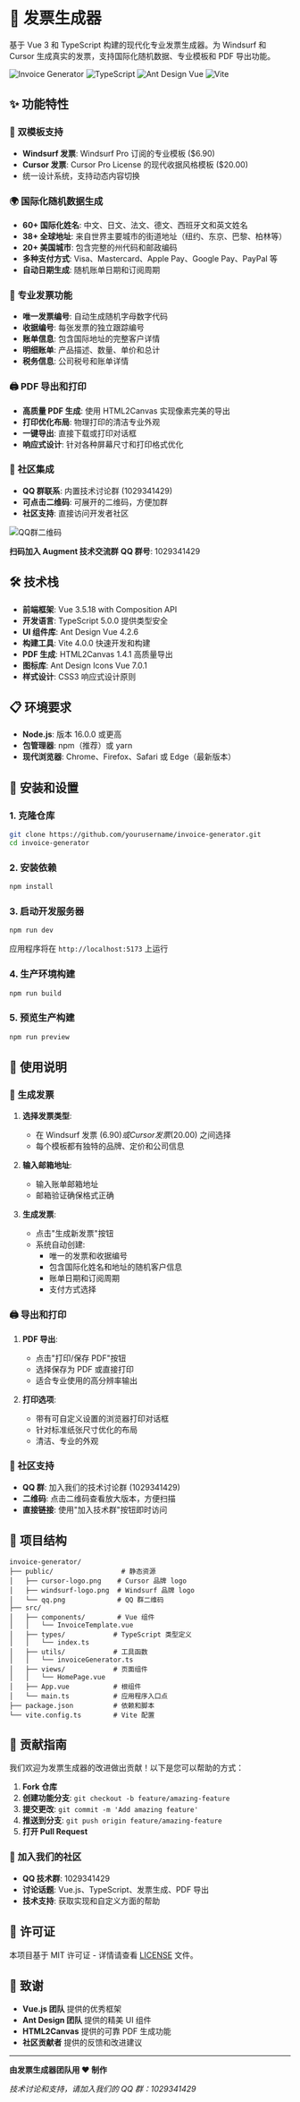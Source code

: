 # 🧾 发票生成器

基于 Vue 3 和 TypeScript 构建的现代化专业发票生成器。为 Windsurf 和 Cursor 生成真实的发票，支持国际化随机数据、专业模板和 PDF 导出功能。

![Invoice Generator](https://img.shields.io/badge/Vue-3.5.18-4FC08D?style=flat-square&logo=vue.js&logoColor=white)
![TypeScript](https://img.shields.io/badge/TypeScript-5.0.0-3178C6?style=flat-square&logo=typescript&logoColor=white)
![Ant Design Vue](https://img.shields.io/badge/Ant%20Design%20Vue-4.2.6-1890FF?style=flat-square&logo=ant-design&logoColor=white)
![Vite](https://img.shields.io/badge/Vite-4.0.0-646CFF?style=flat-square&logo=vite&logoColor=white)

## ✨ 功能特性

### 🎯 **双模板支持**

- **Windsurf 发票**: Windsurf Pro 订阅的专业模板 ($6.90)
- **Cursor 发票**: Cursor Pro License 的现代收据风格模板 ($20.00)
- 统一设计系统，支持动态内容切换

### 🌍 **国际化随机数据生成**

- **60+ 国际化姓名**: 中文、日文、法文、德文、西班牙文和英文姓名
- **38+ 全球地址**: 来自世界主要城市的街道地址（纽约、东京、巴黎、柏林等）
- **20+ 美国城市**: 包含完整的州代码和邮政编码
- **多种支付方式**: Visa、Mastercard、Apple Pay、Google Pay、PayPal 等
- **自动日期生成**: 随机账单日期和订阅周期

### 📄 **专业发票功能**

- **唯一发票编号**: 自动生成随机字母数字代码
- **收据编号**: 每张发票的独立跟踪编号
- **账单信息**: 包含国际地址的完整客户详情
- **明细账单**: 产品描述、数量、单价和总计
- **税务信息**: 公司税号和账单详情

### 🖨️ **PDF 导出和打印**

- **高质量 PDF 生成**: 使用 HTML2Canvas 实现像素完美的导出
- **打印优化布局**: 物理打印的清洁专业外观
- **一键导出**: 直接下载或打印对话框
- **响应式设计**: 针对各种屏幕尺寸和打印格式优化

### 💬 **社区集成**

- **QQ 群联系**: 内置技术讨论群 (1029341429)
- **可点击二维码**: 可展开的二维码，方便加群
- **社区支持**: 直接访问开发者社区

![QQ群二维码](./public/qq.png)

**扫码加入 Augment 技术交流群**
**QQ 群号**: 1029341429

## 🛠️ 技术栈

- **前端框架**: Vue 3.5.18 with Composition API
- **开发语言**: TypeScript 5.0.0 提供类型安全
- **UI 组件库**: Ant Design Vue 4.2.6
- **构建工具**: Vite 4.0.0 快速开发和构建
- **PDF 生成**: HTML2Canvas 1.4.1 高质量导出
- **图标库**: Ant Design Icons Vue 7.0.1
- **样式设计**: CSS3 响应式设计原则

## 📋 环境要求

- **Node.js**: 版本 16.0.0 或更高
- **包管理器**: npm（推荐）或 yarn
- **现代浏览器**: Chrome、Firefox、Safari 或 Edge（最新版本）

## 🚀 安装和设置

### 1. 克隆仓库

```bash
git clone https://github.com/yourusername/invoice-generator.git
cd invoice-generator
```

### 2. 安装依赖

```bash
npm install
```

### 3. 启动开发服务器

```bash
npm run dev
```

应用程序将在 `http://localhost:5173` 上运行

### 4. 生产环境构建

```bash
npm run build
```

### 5. 预览生产构建

```bash
npm run preview
```

## 📖 使用说明

### 🎨 **生成发票**

1. **选择发票类型**:

   - 在 Windsurf 发票 ($6.90) 或 Cursor 发票 ($20.00) 之间选择
   - 每个模板都有独特的品牌、定价和公司信息

2. **输入邮箱地址**:

   - 输入账单邮箱地址
   - 邮箱验证确保格式正确

3. **生成发票**:
   - 点击"生成新发票"按钮
   - 系统自动创建:
     - 唯一的发票和收据编号
     - 包含国际化姓名和地址的随机客户信息
     - 账单日期和订阅周期
     - 支付方式选择

### 🖨️ **导出和打印**

1. **PDF 导出**:

   - 点击"打印/保存 PDF"按钮
   - 选择保存为 PDF 或直接打印
   - 适合专业使用的高分辨率输出

2. **打印选项**:
   - 带有可自定义设置的浏览器打印对话框
   - 针对标准纸张尺寸优化的布局
   - 清洁、专业的外观

### 💬 **社区支持**

- **QQ 群**: 加入我们的技术讨论群 (1029341429)
- **二维码**: 点击二维码查看放大版本，方便扫描
- **直接链接**: 使用"加入技术群"按钮即时访问

## 📁 项目结构

```
invoice-generator/
├── public/                 # 静态资源
│   ├── cursor-logo.png    # Cursor 品牌 logo
│   ├── windsurf-logo.png  # Windsurf 品牌 logo
│   └── qq.png             # QQ 群二维码
├── src/
│   ├── components/        # Vue 组件
│   │   └── InvoiceTemplate.vue
│   ├── types/            # TypeScript 类型定义
│   │   └── index.ts
│   ├── utils/            # 工具函数
│   │   └── invoiceGenerator.ts
│   ├── views/            # 页面组件
│   │   └── HomePage.vue
│   ├── App.vue           # 根组件
│   └── main.ts           # 应用程序入口点
├── package.json          # 依赖和脚本
└── vite.config.ts        # Vite 配置
```

## 🤝 贡献指南

我们欢迎为发票生成器的改进做出贡献！以下是您可以帮助的方式：

1. **Fork 仓库**
2. **创建功能分支**: `git checkout -b feature/amazing-feature`
3. **提交更改**: `git commit -m 'Add amazing feature'`
4. **推送到分支**: `git push origin feature/amazing-feature`
5. **打开 Pull Request**

### 💬 **加入我们的社区**

- **QQ 技术群**: 1029341429
- **讨论话题**: Vue.js、TypeScript、发票生成、PDF 导出
- **技术支持**: 获取实现和自定义方面的帮助

## 📄 许可证

本项目基于 MIT 许可证 - 详情请查看 [LICENSE](LICENSE) 文件。

## 🙏 致谢

- **Vue.js 团队** 提供的优秀框架
- **Ant Design 团队** 提供的精美 UI 组件
- **HTML2Canvas** 提供的可靠 PDF 生成功能
- **社区贡献者** 提供的反馈和改进建议

---

**由发票生成器团队用 ❤️ 制作**

_技术讨论和支持，请加入我们的 QQ 群：1029341429_
